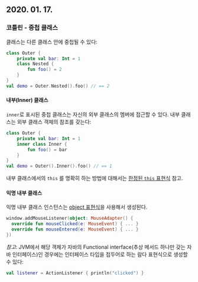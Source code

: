 ## 2020. 01. 17.

### 코틀린 - 중첩 클래스

클래스는 다른 클래스 안에 중첩될 수 있다:

```kotlin
class Outer {
    private val bar: Int = 1
    class Nested {
        fun foo() = 2
    }
}
val demo = Outer.Nested().foo() // == 2
```

#### 내부(Inner) 클래스

`inner`로 표시된 중첩 클래스는 자신의 외부 클래스의 멤버에 접근할 수 있다. 내부 클래스는 외부 클래스 객체의 참조를 갖는다:

```kotlin
class Outer {
    private val bar: Int = 1
    inner class Inner {
        fun foo() = bar
    }
}
val demo = Outer().Inner().foo() // == 1
```

내부 클래스에서의 `this` 를 명확히 하는 방법에 대해서는 [한정된 `this` 표현식][kt-qualified-this-expression] 참고.

#### 익명 내부 클래스

익명 내부 클래스 인스턴스는 [object 표현식][kt-object-expression]을 사용해서 생성된다.

```kotlin
window.addMouseListener(object: MouseAdapter() {
  override fun mouseClicked(e: MouseEvent) { ... }
  override fun mouseEntered(e: MouseEvent) { ... }
})
```

*참고*: JVM에서 해당 객체가 자바의 Functional interface(추상 메서드 하나만 갖는 자바 인터페이스)인 경우에는 인터페이스 타입을 접두어로 하는 람다 표현식으로 생성할 수 있다:

```kotlin
val listener = ActionListener { println("clicked") }
```





[kt-qualified-this-expression]: https://kotlinlang.org/docs/reference/this-expressions.html
[kt-object-expression]: https://kotlinlang.org/docs/reference/object-declarations.html#object-expressions